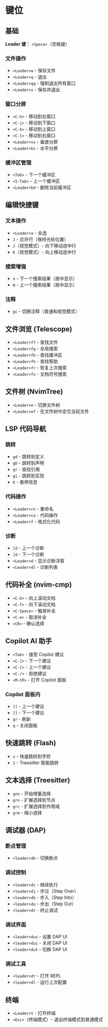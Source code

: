 # 键位

## 基础

**Leader 键：** `<Space>`（空格键）

### 文件操作

- `<Leader>w` - 保存文件
- `<Leader>q` - 退出
- `<Leader>qq` - 强制退出所有窗口
- `<Leader>x` - 保存并退出

### 窗口分屏

- `<C-h>` - 移动到左窗口
- `<C-j>` - 移动到下窗口
- `<C-k>` - 移动到上窗口
- `<C-l>` - 移动到右窗口
- `<Leader>vs` - 垂直分屏
- `<Leader>hs` - 水平分屏

### 缓冲区管理

- `<Tab>` - 下一个缓冲区
- `<S-Tab>` - 上一个缓冲区
- `<Leader>bd` - 删除当前缓冲区

## 编辑快捷键

### 文本操作

- `<Leader>a` - 全选
- `J` - 合并行（保持光标位置）
- `J`（视觉模式）- 向下移动选中行
- `K`（视觉模式）- 向上移动选中行

### 搜索增强

- `n` - 下一个搜索结果（居中显示）
- `N` - 上一个搜索结果（居中显示）

### 注释

- `gc` - 切换注释（普通和视觉模式）

## 文件浏览 (Telescope)

- `<Leader>ff` - 查找文件
- `<Leader>fg` - 全局搜索
- `<Leader>fb` - 查找缓冲区
- `<Leader>fh` - 查找帮助
- `<Leader>fr` - 恢复上次搜索
- `<Leader>fs` - 文档符号搜索

## 文件树 (NvimTree)

- `<Leader>e` - 切换文件树
- `<Leader>ef` - 在文件树中定位当前文件

## LSP 代码导航

### 跳转

- `gd` - 跳转到定义
- `gD` - 跳转到声明
- `gr` - 查找引用
- `gi` - 跳转到实现
- `K` - 悬停信息

### 代码操作

- `<Leader>rn` - 重命名
- `<Leader>ca` - 代码操作
- `<Leader>f` - 格式化代码

### 诊断

- `[d` - 上一个诊断
- `]d` - 下一个诊断
- `<Leader>d` - 显示诊断浮窗
- `<Leader>dl` - 诊断列表

## 代码补全 (nvim-cmp)

- `<C-b>` - 向上滚动文档
- `<C-f>` - 向下滚动文档
- `<C-Space>` - 触发补全
- `<C-e>` - 取消补全
- `<CR>` - 确认选择

## Copilot AI 助手

- `<Tab>` - 接受 Copilot 建议
- `<C-]>` - 下一个建议
- `<C-[>` - 上一个建议
- `<C-/>` - 拒绝建议
- `<M-CR>` - 打开 Copilot 面板

### Copilot 面板内

- `[[` - 上一个建议
- `]]` - 下一个建议
- `gr` - 刷新
- `q` - 关闭面板

## 快速跳转 (Flash)

- `s` - 快速跳转到字符
- `S` - Treesitter 智能跳转

## 文本选择 (Treesitter)

- `gnn` - 开始增量选择
- `grn` - 扩展选择到节点
- `grc` - 扩展选择到作用域
- `grm` - 缩小选择

## 调试器 (DAP)

### 断点管理

- `<leader>db` - 切换断点

### 调试控制

- `<leader>dc` - 继续执行
- `<leader>dj` - 步过（Step Over）
- `<leader>dk` - 步入（Step Into）
- `<leader>do` - 步出（Step Out）
- `<leader>dt` - 终止调试

### 调试界面

- `<leader>dus` - 设置 DAP UI
- `<leader>duc` - 关闭 DAP UI
- `<leader>dut` - 切换 DAP UI

### 调试工具

- `<leader>dr` - 打开 REPL
- `<leader>dl` - 运行上次配置

## 终端

- `<Leader>t` - 打开终端
- `<Esc>`（终端模式）- 退出终端模式到普通模式
